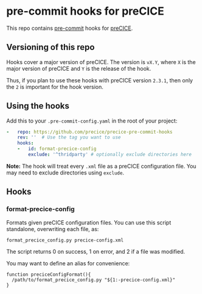 # pre-commit hooks for preCICE

This repo contains [pre-commit](https://github.com/pre-commit/pre-commit) hooks for [preCICE](https://github.com/precice/precice).

## Versioning of this repo

Hooks cover a major version of preCICE.
The version is `vX.Y`, where `X` is the major version of preCICE and `Y` is the release of the hook.

Thus, if you plan to use these hooks with preCICE version `2.3.1`, then only the `2` is important for the hook version.

## Using the hooks

Add this to your `.pre-commit-config.yaml` in the root of your project:

```yaml
-   repo: https://github.com/precice/precice-pre-commit-hooks
    rev: ''  # Use the tag you want to use
    hooks:
    -   id: format-precice-config
        exclude: '^thridparty' # optionally exclude directories here
```

**Note:**
The hook will treat every `.xml` file as a preCICE configuration file.
You may need to exclude directories using `exclude`.

## Hooks

### format-precice-config

Formats given preCICE configuration files. You can use this script standalone, overwriting each file, as:

```shell
format_precice_config.py precice-config.xml
```

The script returns 0 on success, 1 on error, and 2 if a file was modified.

You may want to define an alias for convenience:

```shell
function preciceConfigFormat(){
  /path/to/format_precice_config.py "${1:-precice-config.xml}"
}
```
